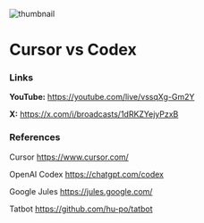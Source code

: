 ![thumbnail](thumbnail.png)

# Cursor vs Codex

### Links

**YouTube:** https://youtube.com/live/vssqXg-Gm2Y

**X:** https://x.com/i/broadcasts/1dRKZYejyPzxB

### References

Cursor
https://www.cursor.com/

OpenAI Codex
https://chatgpt.com/codex

Google Jules
https://jules.google.com/

Tatbot
https://github.com/hu-po/tatbot
